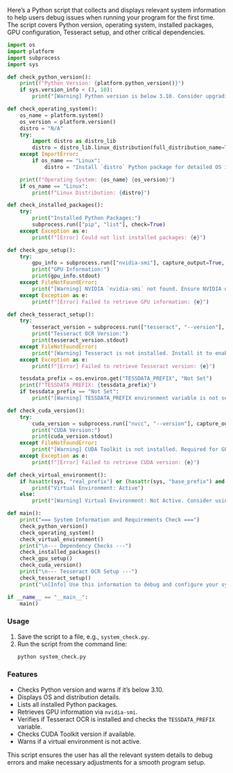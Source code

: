Here’s a Python script that collects and displays relevant system information to help users debug issues when running your program for the first time. The script covers Python version, operating system, installed packages, GPU configuration, Tesseract setup, and other critical dependencies.

```python
import os
import platform
import subprocess
import sys

def check_python_version():
    print(f"Python Version: {platform.python_version()}")
    if sys.version_info < (3, 10):
        print("[Warning] Python version is below 3.10. Consider upgrading to Python 3.10 or higher.")

def check_operating_system():
    os_name = platform.system()
    os_version = platform.version()
    distro = "N/A"
    try:
        import distro as distro_lib
        distro = distro_lib.linux_distribution(full_distribution_name=True)
    except ImportError:
        if os_name == "Linux":
            distro = "Install `distro` Python package for detailed OS info."

    print(f"Operating System: {os_name} {os_version}")
    if os_name == "Linux":
        print(f"Linux Distribution: {distro}")

def check_installed_packages():
    try:
        print("Installed Python Packages:")
        subprocess.run(["pip", "list"], check=True)
    except Exception as e:
        print(f"[Error] Could not list installed packages: {e}")

def check_gpu_setup():
    try:
        gpu_info = subprocess.run(["nvidia-smi"], capture_output=True, text=True)
        print("GPU Information:")
        print(gpu_info.stdout)
    except FileNotFoundError:
        print("[Warning] NVIDIA `nvidia-smi` not found. Ensure NVIDIA drivers are installed.")
    except Exception as e:
        print(f"[Error] Failed to retrieve GPU information: {e}")

def check_tesseract_setup():
    try:
        tesseract_version = subprocess.run(["tesseract", "--version"], capture_output=True, text=True)
        print("Tesseract OCR Version:")
        print(tesseract_version.stdout)
    except FileNotFoundError:
        print("[Warning] Tesseract is not installed. Install it to enable OCR functionality.")
    except Exception as e:
        print(f"[Error] Failed to retrieve Tesseract version: {e}")

    tessdata_prefix = os.environ.get("TESSDATA_PREFIX", "Not Set")
    print(f"TESSDATA_PREFIX: {tessdata_prefix}")
    if tessdata_prefix == "Not Set":
        print("[Warning] TESSDATA_PREFIX environment variable is not set.")

def check_cuda_version():
    try:
        cuda_version = subprocess.run(["nvcc", "--version"], capture_output=True, text=True)
        print("CUDA Version:")
        print(cuda_version.stdout)
    except FileNotFoundError:
        print("[Warning] CUDA Toolkit is not installed. Required for GPU acceleration.")
    except Exception as e:
        print(f"[Error] Failed to retrieve CUDA version: {e}")

def check_virtual_environment():
    if hasattr(sys, "real_prefix") or (hasattr(sys, "base_prefix") and sys.base_prefix != sys.prefix):
        print("Virtual Environment: Active")
    else:
        print("[Warning] Virtual Environment: Not Active. Consider using a virtual environment.")

def main():
    print("=== System Information and Requirements Check ===")
    check_python_version()
    check_operating_system()
    check_virtual_environment()
    print("\n--- Dependency Checks ---")
    check_installed_packages()
    check_gpu_setup()
    check_cuda_version()
    print("\n--- Tesseract OCR Setup ---")
    check_tesseract_setup()
    print("\n[Info] Use this information to debug and configure your system properly.")

if __name__ == "__main__":
    main()
```

### **Usage**
1. Save the script to a file, e.g., `system_check.py`.
2. Run the script from the command line:
   ```bash
   python system_check.py
   ```

### **Features**
- Checks Python version and warns if it’s below 3.10.
- Displays OS and distribution details.
- Lists all installed Python packages.
- Retrieves GPU information via `nvidia-smi`.
- Verifies if Tesseract OCR is installed and checks the `TESSDATA_PREFIX` variable.
- Checks CUDA Toolkit version if available.
- Warns if a virtual environment is not active.

This script ensures the user has all the relevant system details to debug errors and make necessary adjustments for a smooth program setup.
